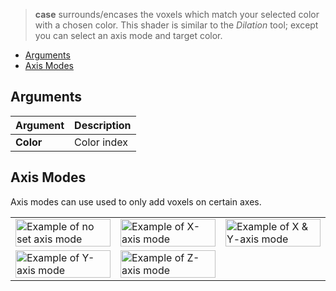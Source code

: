 > **case** surrounds/encases the voxels which match your selected color with a chosen color. This shader is similar to the _Dilation_ tool; except you can select an axis mode and target color.

<!-- TOC -->
- [Arguments](#arguments)
- [Axis Modes](#axis-modes)

## Arguments

Argument | Description
--------- | -----------
**Color** | Color index

## Axis Modes

Axis modes can use used to only add voxels on certain axes.

<table>
    <tr>
        <td width="33%"><img width="100%" src="https://s3.amazonaws.com/misc.lachlanmcdonald.com/magicavoxel-shaders/caf97416-2a0d-4bde-a839-8f3f2d50e5a5/case_xyz.png" alt="Example of no set axis mode"></td>
        <td width="33%"><img width="100%" src="https://s3.amazonaws.com/misc.lachlanmcdonald.com/magicavoxel-shaders/caf97416-2a0d-4bde-a839-8f3f2d50e5a5/case_x.png" alt="Example of X-axis mode"></td>
        <td width="33%"><img width="100%" src="https://s3.amazonaws.com/misc.lachlanmcdonald.com/magicavoxel-shaders/caf97416-2a0d-4bde-a839-8f3f2d50e5a5/case_xy.png" alt="Example of X & Y-axis mode"></td>
    </tr>
    <tr>
        <td width="33%"><img width="100%" src="https://s3.amazonaws.com/misc.lachlanmcdonald.com/magicavoxel-shaders/caf97416-2a0d-4bde-a839-8f3f2d50e5a5/case_y.png" alt="Example of Y-axis mode"></td>
        <td width="33%"><img width="100%" src="https://s3.amazonaws.com/misc.lachlanmcdonald.com/magicavoxel-shaders/caf97416-2a0d-4bde-a839-8f3f2d50e5a5/case_z.png" alt="Example of Z-axis mode"></td>
        <td width="33%"></td>
    </tr>
</table>
